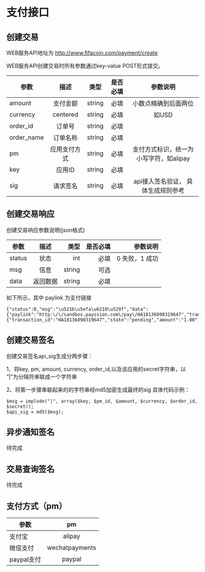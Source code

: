 # 支付接口

## 创建交易

WEB服务API地址为 http://www.fifacoin.com/payment/create

WEB服务API创建交易时所有参数通过key-value POST形式提交。

| 参数          | 描述           | 类型  | 是否必填 | 参数说明 |
| ------------- |:-------------:| :-----:| :-----:|:-----:|
| amount        | 支付金额       | string | 必填 | 小数点精确到后面两位 |
| currency      | centered      | string  | 必填 | 如USD |
| order_id      | 订单号         | string  | 必填 |      |
| order_name    | 订单名称       | string  | 必填 |      |
| pm            | 应用支付方式   | string | 必填 | 支付方式标识，统一为小写字符，如alipay |
| key           | 应用ID         | string | 必填 |  |
| sig           | 请求签名       | string | 必填 | api接入签名验证， 具体生成规则参考 |


## 创建交易响应

创建交易响应参数说明(json格式)

| 参数          | 描述           | 类型  | 是否必填 | 参数说明 |
| ------------- |:-------------:| -----:| -----:| -----:|
| status        | 状态          | int | 必填 | 0 失败，1 成功 |
| msg           | 信息          | string  | 可选 |  |
| data          | 返回数据       | string  | 必填 |      |

如下所示，其中 paylink 为支付链接
```
{"status":0,"msg":"\u521b\u5efa\u6210\u529f","data":{"paylink":"http:\/\/sandbox.payssion.com\/pay\/HA18136098319647","transaction":{"transaction_id":"HA18136098319647","state":"pending","amount":"1.00","currency":"USD","pm_id":"sofort","pm_name":"sofort","order_id":"2344","amount_local":"0.88","currency_local":"EUR"}}}
```

## 创建交易签名

创建交易签名api_sig生成分两步骤：

1、将key, pm, amount, currency, order_id,以及该应用的secret字符串，以 “|”为分隔符串联成一个字符串

2、将第一步骤串联起来的的字符串经md5加密生成最终的sig 具体代码示例：

```
$msg = implode("|", array($key, $pm_id, $amount, $currency, $order_id, $secret));
$api_sig = md5($msg);

```

## 异步通知签名

待完成


## 交易查询签名

待完成


## 支付方式（pm）

| 参数          | pm           |
| ------------- |:-------------:|
| 支付宝         | alipay          |
| 微信支付       | wechatpayments          |
| paypal支付     | paypal       |


